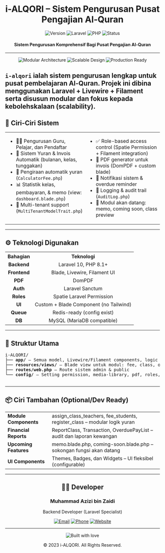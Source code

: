 <div align="center">

# i-ALQORI – Sistem Pengurusan Pusat Pengajian Al-Quran

![Version](https://img.shields.io/badge/version-1.0.0-blue?style=for-the-badge)
![Laravel](https://img.shields.io/badge/Laravel-10-red?style=for-the-badge&logo=laravel)
![PHP](https://img.shields.io/badge/PHP-8.1+-7A86B8?style=for-the-badge&logo=php)
![Status](https://img.shields.io/badge/status-production--ready-success?style=for-the-badge)

#### Sistem Pengurusan Komprehensif Bagi Pusat Pengajian Al-Quran
</div>

---

<p align="center">
  <img src="https://img.shields.io/badge/Modular-Architecture-blueviolet" alt="Modular Architecture">
  <img src="https://img.shields.io/badge/Scalable-Design-orange" alt="Scalable Design">
  <img src="https://img.shields.io/badge/Production-Ready-green" alt="Production Ready">
</p>

`i-alqori` ialah sistem pengurusan lengkap untuk pusat pembelajaran Al-Quran. Projek ini dibina menggunakan Laravel + Livewire + Filament serta disusun modular dan fokus kepada kebolehskalaan (scalability).
---

## 🎯 Ciri-Ciri Sistem

<table>
  <tr>
    <td width="50%" valign="top">
      <ul>
        <li>🧑‍🏫 Pengurusan Guru, Pelajar, dan Pendaftar</li>
        <li>🧾 Sistem Yuran & Invois Automatik (bulanan, kelas, tunggakan)</li>
        <li>🔄 Pengiraan automatik yuran (<code>CalculatorFee.php</code>)</li>
        <li>📊 Statistik kelas, pembayaran, & memo (view: <code>dashboard.blade.php</code>)</li>
        <li>🧠 Multi-tenant support (<code>MultiTenantModelTrait.php</code>)</li>
      </ul>
    </td>
    <td width="50%" valign="top">
      <ul>
        <li>✅ Role-based access control (Spatie Permission + Filament integration)</li>
        <li>📄 PDF generator untuk invois (DomPDF + custom blade)</li>
        <li>🔁 Notifikasi sistem & overdue reminder</li>
        <li>📁 Logging & audit trail (<code>AuditLog.php</code>)</li>
        <li>🚧 Modul akan datang: memo, coming soon, class preview</li>
      </ul>
    </td>
  </tr>
</table>

---

## ⚙️ Teknologi Digunakan

<table>
  <tr>
    <th align="center">Bahagian</th>
    <th align="center">Teknologi</th>
  </tr>
  <tr>
    <td align="center"><b>Backend</b></td>
    <td align="center">Laravel 10, PHP 8.1+</td>
  </tr>
  <tr>
    <td align="center"><b>Frontend</b></td>
    <td align="center">Blade, Livewire, Filament UI</td>
  </tr>
  <tr>
    <td align="center"><b>PDF</b></td>
    <td align="center">DomPDF</td>
  </tr>
  <tr>
    <td align="center"><b>Auth</b></td>
    <td align="center">Laravel Sanctum</td>
  </tr>
  <tr>
    <td align="center"><b>Roles</b></td>
    <td align="center">Spatie Laravel Permission</td>
  </tr>
  <tr>
    <td align="center"><b>UI</b></td>
    <td align="center">Custom + Blade Component (no Tailwind)</td>
  </tr>
  <tr>
    <td align="center"><b>Queue</b></td>
    <td align="center">Redis-ready (config exist)</td>
  </tr>
  <tr>
    <td align="center"><b>DB</b></td>
    <td align="center">MySQL (MariaDB compatible)</td>
  </tr>
</table>

---

## 📁 Struktur Utama

<div class="file-structure">
  <pre>
i-ALQORI/
├── <b>app/</b> – Semua model, Livewire/Filament components, logic modular
├── <b>resources/views/</b> – Blade view untuk modul: fee, class, overdue, memo
├── <b>routes/web.php</b> – Route sistem admin & public
└── <b>config/</b> – Setting permission, media-library, pdf, roles, queue
  </pre>
</div>

---

## 📦 Ciri Tambahan (Optional/Dev Ready)

<table>
  <tr>
    <td><b>Module Components</b></td>
    <td>assign_class_teachers, fee_students, register_class – modular logik yuran</td>
  </tr>
  <tr>
    <td><b>Financial Reports</b></td>
    <td>ReportClass, Transaction, OverduePayList – audit dan laporan kewangan</td>
  </tr>
  <tr>
    <td><b>Upcoming Features</b></td>
    <td>memo.blade.php, coming-soon.blade.php – sokongan fungsi akan datang</td>
  </tr>
  <tr>
    <td><b>UI Components</b></td>
    <td>Themes, Badges, dan Widgets – UI fleksibel (configurable)</td>
  </tr>
</table>

---

<div align="center">

## 👨‍💻 Developer

### Muhammad Azizi bin Zaidi
Backend Developer (Laravel Specialist)

[![Email](https://img.shields.io/badge/Email-azizizaidi5%40gmail.com-informational?style=flat-square&logo=gmail)](mailto:azizizaidi5@gmail.com)
[![Phone](https://img.shields.io/badge/Phone-%2B6018--3879635-success?style=flat-square&logo=whatsapp)](tel:+60183879635)
[![Website](https://img.shields.io/badge/Website-alqori.com-blue?style=flat-square&logo=safari)](https://alqori.com)

</div>

---

<div align="center">
  <img src="https://img.shields.io/badge/Built%20with-❤️-red.svg" alt="Built with love">
  <p>© 2023 i-ALQORI. All Rights Reserved.</p>
</div>
